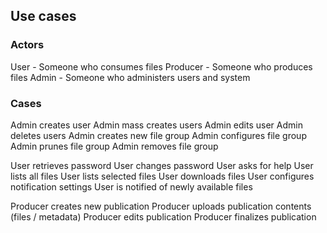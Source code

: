 ## Use cases

### Actors
User - Someone who consumes files
Producer - Someone who produces files
Admin - Someone who administers users and system

### Cases
Admin creates user
Admin mass creates users
Admin edits user
Admin deletes users
Admin creates new file group
Admin configures file group
Admin prunes file group
Admin removes file group

User retrieves password
User changes password
User asks for help
User lists all files
User lists selected files
User downloads files
User configures notification settings
User is notified of newly available files

Producer creates new publication
Producer uploads publication contents (files / metadata)
Producer edits publication
Producer finalizes publication

